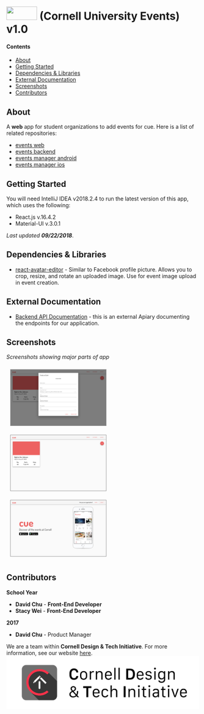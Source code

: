 # <img src="https://raw.githubusercontent.com/cornell-dti/events-manager-android/master/cue_text_red.png" width="80" height="35"> (Cornell University Events) v1.0

#### Contents
  - [About](#about)
  - [Getting Started](#getting-started)
  - [Dependencies & Libraries](#dependencies--libraries)
  - [External Documentation](#external-documentation)
  - [Screenshots](#screenshots)
  - [Contributors](#contributors)

## About
A **web** app for student organizations to add events for cue. Here is a list of related repositories: 
- [events web](https://github.com/cornell-dti/events-site)
- [events backend](https://github.com/cornell-dti/events-backend)
- [events manager android](https://github.com/cornell-dti/events-manager-android)
- [events manager ios](https://github.com/cornell-dti/events-manager-ios)

## Getting Started
You will need IntelliJ IDEA v2018.2.4 to run the latest version of this app, which uses the following:
- React.js v.16.4.2
- Material-UI v.3.0.1

_Last updated **09/22/2018**_.

## Dependencies & Libraries
 * [react-avatar-editor](https://www.npmjs.com/package/react-avatar-editor) - Similar to Facebook profile picture. Allows you to crop, resize, and rotate an uploaded image. Use for event image upload in event creation.

## External Documentation

* [Backend API Documentation](https://cuevents.docs.apiary.io/) - this is an external Apiary documenting the endpoints for our application.

## Screenshots

_Screenshots showing major parts of app_

<img src="https://raw.githubusercontent.com/cornell-dti/events-site/master/screenshots/cue_add_event.png" width="250px" style="margin: 10px; border: 1px rgba(0,0,0,0.4) solid;">
<img src="https://raw.githubusercontent.com/cornell-dti/events-site/master/screenshots/cue_event_page.png" width="250px" style="margin: 10px; border: 1px rgba(0,0,0,0.4) solid;">
<img src="https://raw.githubusercontent.com/cornell-dti/events-site/master/screenshots/cue_main.png" width="250px" style="margin: 10px; border: 1px rgba(0,0,0,0.4) solid;">

## Contributors

**School Year**
 * **David Chu** - **Front-End Developer**
 * **Stacy Wei** - **Front-End Developer**  
 
**2017**
 * **David Chu** - Product Manager

We are a team within **Cornell Design & Tech Initiative**. For more information, see our website [here](https://cornelldti.org/).
<img src="https://raw.githubusercontent.com/cornell-dti/design/master/Branding/Wordmark/Dark%20Text/Transparent/Wordmark-Dark%20Text-Transparent%403x.png">

